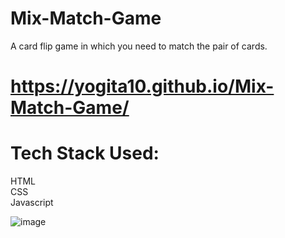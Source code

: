 # Mix-Match-Game 

A card flip game in which you need to match the pair of cards. 

# https://yogita10.github.io/Mix-Match-Game/  


# Tech Stack Used:  
HTML  
CSS  
Javascript  

![image](https://user-images.githubusercontent.com/54748438/129476253-377dcd04-954d-4dc3-ab42-04fc3f41f0fa.png)

